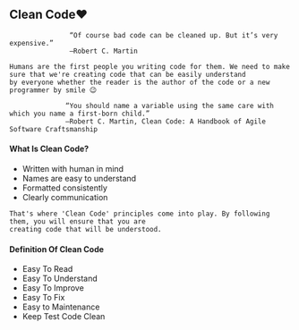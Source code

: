 ## Clean Code❤️

                   “Of course bad code can be cleaned up. But it’s very expensive.”
                   ―Robert C. Martin

```
Humans are the first people you writing code for them. We need to make sure that we're creating code that can be easily understand 
by everyone whether the reader is the author of the code or a new programmer by smile 😉
```
                  “You should name a variable using the same care with which you name a first-born child.”
                  ―Robert C. Martin, Clean Code: A Handbook of Agile Software Craftsmanship
#### What Is Clean Code?

* Written with human in mind                                              
* Names are easy to understand                                            
* Formatted consistently                                               
* Clearly communication


```
That's where 'Clean Code' principles come into play. By following them, you will ensure that you are 
creating code that will be understood.
```

#### Definition Of Clean Code

* Easy To Read
* Easy To Understand
* Easy To Improve
* Easy To Fix
* Easy to Maintenance
* Keep Test Code Clean
